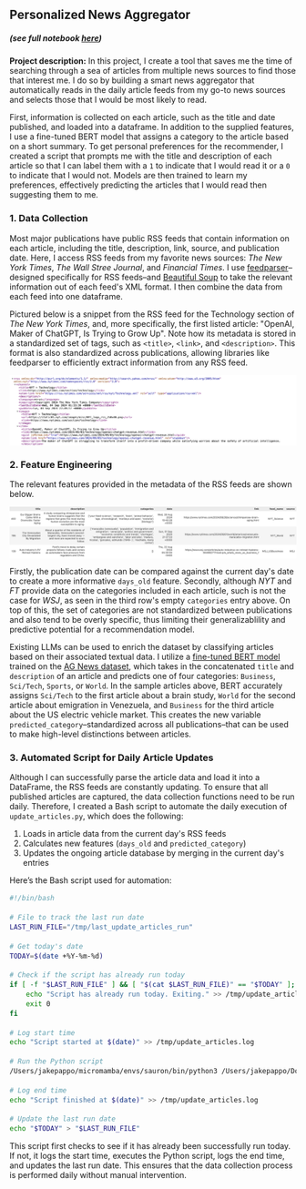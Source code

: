 ## Personalized News Aggregator
##### (see full notebook [here](/docs/news_agg.html))  
  
  
**Project description:** In this project, I create a tool that saves me the time of searching through a sea of articles from multiple news sources to find those that interest me. I do so by building a smart news aggregator that automatically reads in the daily article feeds from my go-to news sources and selects those that I would be most likely to read.

First, information is collected on each article, such as the title and date published, and loaded into a dataframe. In addition to the supplied features, I use a fine-tuned BERT model that assigns a category to the article based on a short summary. To get personal preferences for the recommender, I created a script that prompts me with the title and description of each article so that I can label them with a `1` to indicate that I would read it or a `0` to indicate that I would not. Models are then trained to learn my preferences, effectively predicting the articles that I would read then suggesting them to me.

### 1. Data Collection

Most major publications have public RSS feeds that contain information on each article, including the title, description, link, source, and  publication date. Here, I access RSS feeds from my favorite news sources: *The New York Times*, *The Wall Stree Journal*, and *Financial Times*. I use [feedparser](https://feedparser.readthedocs.io/en/latest/)–designed specifically for RSS feeds–and [Beautiful Soup](https://beautiful-soup-4.readthedocs.io/en/latest/) to take the relevant information out of each feed's XML format. I then combine the data from each feed into one dataframe.  

Pictured below is a snippet from the RSS feed for the Technology section of *The New York Times*, and, more specifically, the first listed article: "OpenAI, Maker of ChatGPT, Is Trying to Grow Up". Note how its metadata is stored in a standardized set of tags, such as `<title>`, `<link>`, and `<description>`. This format is also standardized across publications, allowing libraries like feedparser to efficiently extract information from any RSS feed.

<img src="images/nyt_rss.png" style="display: block; margin: 0 auto;"/>

### 2. Feature Engineering

The relevant features provided in the metadata of the RSS feeds are shown below.

<img src="images/sample_df.png" style="display: block; margin: 0 auto;"/>

Firstly, the publication date can be compared against the current day's date to create a more informative `days_old` feature. Secondly, although *NYT* and *FT* provide data on the categories included in each article, such is not the case for *WSJ*, as seen in the third row's empty `categories` entry above. On top of this, the set of categories are not standardized between publications and also tend to be overly specific, thus limiting their generalizablility and predictive potential for a recommendation model.  
  
Existing LLMs can be used to enrich the dataset by classifying articles based on their associated textual data. I utilize a [fine-tuned BERT model](https://huggingface.co/fabriceyhc/bert-base-uncased-ag_news) trained on the [AG News dataset](https://huggingface.co/datasets/fancyzhx/ag_news), which takes in the concatenated `title` and `description` of an article and predicts one of four categories: `Business`, `Sci/Tech`, `Sports`, or `World`. In the sample articles above, BERT accurately assigns `Sci/Tech` to the first article about a brain study, `World` for the second article about emigration in Venezuela, and `Business` for the third article about the US electric vehicle market. This creates the new variable `predicted_category`–standardized across all publications–that can be used to make high-level distinctions between articles.
  
  
### 3. Automated Script for Daily Article Updates

Although I can successfully parse the article data and load it into a DataFrame, the RSS feeds are constantly updating. To ensure that all published articles are captured, the data collection functions need to be run daily. Therefore, I created a Bash script to automate the daily execution of `update_articles.py`, which does the following:  
  1) Loads in article data from the current day's RSS feeds  
  2) Calculates new features (`days_old` and `predicted_category`)  
  3) Updates the ongoing article database by merging in the current day's entries 

Here’s the Bash script used for automation:
```bash
#!/bin/bash

# File to track the last run date
LAST_RUN_FILE="/tmp/last_update_articles_run"

# Get today's date
TODAY=$(date +%Y-%m-%d)

# Check if the script has already run today
if [ -f "$LAST_RUN_FILE" ] && [ "$(cat $LAST_RUN_FILE)" == "$TODAY" ]; then
    echo "Script has already run today. Exiting." >> /tmp/update_articles.log
    exit 0
fi

# Log start time
echo "Script started at $(date)" >> /tmp/update_articles.log

# Run the Python script
/Users/jakepappo/micromamba/envs/sauron/bin/python3 /Users/jakepappo/Documents/Stuff/Projects/news_agg/update_articles.py >> /tmp/update_articles.log 2>&1

# Log end time
echo "Script finished at $(date)" >> /tmp/update_articles.log

# Update the last run date
echo "$TODAY" > "$LAST_RUN_FILE"
```

This script first checks to see if it has already been successfully run today. If not, it logs the start time, executes the Python script, logs the end time, and updates the last run date. This ensures that the data collection process is performed daily without manual intervention.

